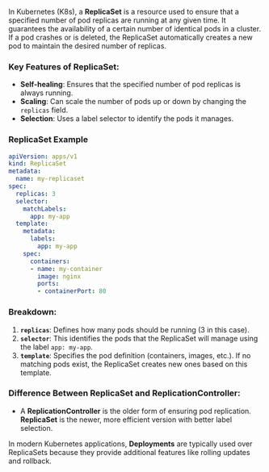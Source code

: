 In Kubernetes (K8s), a **ReplicaSet** is a resource used to ensure that a specified number of pod replicas are running at any given time. It guarantees the availability of a certain number of identical pods in a cluster. If a pod crashes or is deleted, the ReplicaSet automatically creates a new pod to maintain the desired number of replicas.

### Key Features of ReplicaSet:
- **Self-healing**: Ensures that the specified number of pod replicas is always running.
- **Scaling**: Can scale the number of pods up or down by changing the `replicas` field.
- **Selection**: Uses a label selector to identify the pods it manages.

### ReplicaSet Example

```yaml
apiVersion: apps/v1
kind: ReplicaSet
metadata:
  name: my-replicaset
spec:
  replicas: 3
  selector:
    matchLabels:
      app: my-app
  template:
    metadata:
      labels:
        app: my-app
    spec:
      containers:
      - name: my-container
        image: nginx
        ports:
        - containerPort: 80
```

### Breakdown:
1. **`replicas`**: Defines how many pods should be running (3 in this case).
2. **`selector`**: This identifies the pods that the ReplicaSet will manage using the label `app: my-app`.
3. **`template`**: Specifies the pod definition (containers, images, etc.). If no matching pods exist, the ReplicaSet creates new ones based on this template.

### Difference Between ReplicaSet and ReplicationController:
- A **ReplicationController** is the older form of ensuring pod replication. **ReplicaSet** is the newer, more efficient version with better label selection.

In modern Kubernetes applications, **Deployments** are typically used over ReplicaSets because they provide additional features like rolling updates and rollback.
